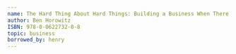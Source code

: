 ```yaml
---
name: The Hard Thing About Hard Things: Building a Business When There Are No Easy Answers
author: Ben Horowitz
ISBN: 978-0-0622732-0-8
topic: business
borrowed_by: henry
---
```

